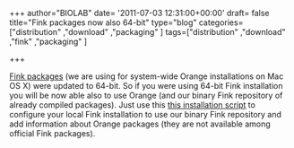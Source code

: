 +++
author="BIOLAB"
date= '2011-07-03 12:31:00+00:00'
draft= false
title="Fink packages now also 64-bit"
type="blog"
categories=["distribution" ,"download" ,"packaging" ]
tags=["distribution" ,"download" ,"fink" ,"packaging" ]

+++

[Fink packages](http://www.finkproject.org/) (we are using for system-wide Orange installations on Mac OS X) were updated to 64-bit. So if you were using 64-bit Fink installation you will be now able also to use Orange (and our binary Fink repository of already compiled packages). Just use this [this installation script](/svn/orange/trunk/install-scripts/mac/fink-selfupdate-orange.sh) to configure your local Fink installation to use our binary Fink repository and add information about Orange packages (they are not available among official Fink packages).
